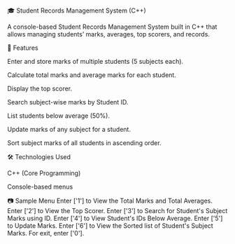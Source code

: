 🎓 Student Records Management System (C++)

A console-based Student Records Management System built in C++ that allows managing students’ marks, averages, top scorers, and records.

🚀 Features

Enter and store marks of multiple students (5 subjects each).

Calculate total marks and average marks for each student.

Display the top scorer.

Search subject-wise marks by Student ID.

List students below average (50%).

Update marks of any subject for a student.

Sort subject marks of all students in ascending order.

🛠️ Technologies Used

C++ (Core Programming)

Console-based menus

📷 Sample Menu
Enter ['1'] to View the Total Marks and Total Averages.
Enter ['2'] to View the Top Scorer.
Enter ['3'] to Search for Student's Subject Marks using ID.
Enter ['4'] to View Student's IDs Below Average.
Enter ['5'] to Update Marks.
Enter ['6'] to View the Sorted list of Student's Subject Marks.
For exit, enter ['0'].
